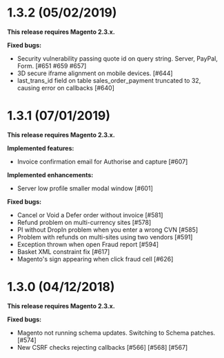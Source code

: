 1.3.2 (05/02/2019)
=============
**This release requires Magento 2.3.x.**

 **Fixed bugs:**
- Security vulnerability passing quote id on query string. Server, PayPal, Form. [#651 #659 #657]
- 3D secure iframe alignment on mobile devices. [#644]
- last_trans_id field on table sales_order_payment truncated to 32, causing error on callbacks [#640]

1.3.1 (07/01/2019)
=============
**This release requires Magento 2.3.x.**

**Implemented features:**

- Invoice confirmation email for Authorise and capture [#607]

**Implemented enhancements:**

- Server low profile smaller modal window [#601]

 **Fixed bugs:**
- Cancel or Void a Defer order without invoice [#581]
- Refund problem on multi-currency sites [#578]
- PI without DropIn problem when you enter a wrong CVN [#585]
- Problem with refunds on multi-sites using two vendors [#591]
- Exception thrown when open Fraud report [#594]
- Basket XML constraint fix [#617]
- Magento's sign appearing when click fraud cell [#626]

1.3.0 (04/12/2018)
=============
**This release requires Magento 2.3.x.**

**Fixed bugs:**

- Magento not running schema updates. Switching to Schema patches. [#574]
- New CSRF checks rejecting callbacks [#566] [#568] [#567]